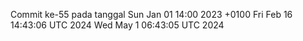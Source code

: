 Commit ke-55 pada tanggal Sun Jan 01 14:00 2023 +0100
Fri Feb 16 14:43:06 UTC 2024
Wed May  1 06:43:05 UTC 2024
